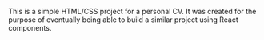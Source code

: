 This is a simple HTML/CSS project for a personal CV. It was created for the purpose of eventually being able to build a similar project using React components.
